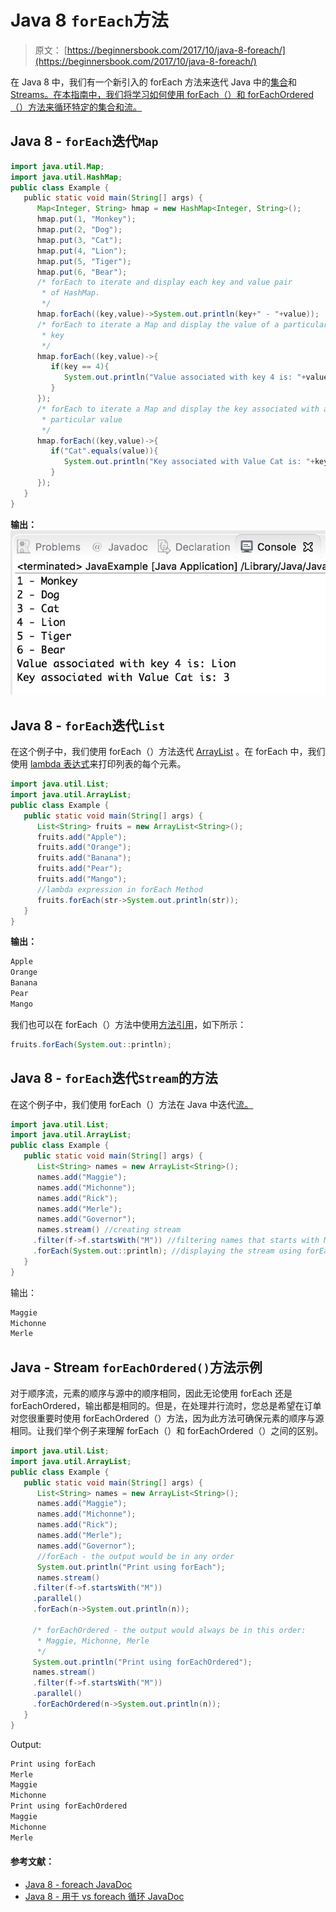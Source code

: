 # Java 8 `forEach`方法

> 原文： [https://beginnersbook.com/2017/10/java-8-foreach/](https://beginnersbook.com/2017/10/java-8-foreach/)

在 Java 8 中，我们有一个新引入的 forEach 方法来迭代 Java 中的[集合](https://beginnersbook.com/java-collections-tutorials/)和 [Streams。在本指南中，我们将学习如何使用 forEach（）和 forEachOrdered（）方法来循环特定的集合和流。](https://beginnersbook.com/2017/10/java-8-stream-tutorial/)

## Java 8 - `forEach`迭代`Map`

```java
import java.util.Map;
import java.util.HashMap;
public class Example {
   public static void main(String[] args) {
      Map<Integer, String> hmap = new HashMap<Integer, String>();
      hmap.put(1, "Monkey");
      hmap.put(2, "Dog"); 
      hmap.put(3, "Cat");  
      hmap.put(4, "Lion");   
      hmap.put(5, "Tiger");   
      hmap.put(6, "Bear");
      /* forEach to iterate and display each key and value pair
       * of HashMap.    
       */  
      hmap.forEach((key,value)->System.out.println(key+" - "+value));
      /* forEach to iterate a Map and display the value of a particular  
       * key     
       */ 
      hmap.forEach((key,value)->{ 
         if(key == 4){ 
            System.out.println("Value associated with key 4 is: "+value); 
         }  
      });    
      /* forEach to iterate a Map and display the key associated with a
       * particular value     
       */
      hmap.forEach((key,value)->{
         if("Cat".equals(value)){ 
            System.out.println("Key associated with Value Cat is: "+key);
         }
      }); 
   }
}
```

**输出：**
![java 8 foreach example](img/6b9debc36115f344b1cb219983ee8d88.jpg)

## Java 8 - `forEach`迭代`List`

在这个例子中，我们使用 forEach（）方法迭代 [ArrayList](https://beginnersbook.com/2013/12/java-arraylist/) 。在 forEach 中，我们使用 [lambda 表达式](https://beginnersbook.com/2017/10/java-lambda-expressions-tutorial-with-examples/)来打印列表的每个元素。

```java
import java.util.List;
import java.util.ArrayList;
public class Example {
   public static void main(String[] args) {
      List<String> fruits = new ArrayList<String>();
      fruits.add("Apple");
      fruits.add("Orange");
      fruits.add("Banana");
      fruits.add("Pear"); 
      fruits.add("Mango");
      //lambda expression in forEach Method 
      fruits.forEach(str->System.out.println(str));
   }
}
```

**输出：**

```java
Apple
Orange
Banana
Pear
Mango
```

我们也可以在 forEach（）方法中使用[方法引用](https://beginnersbook.com/2017/10/method-references-in-java-8/)，如下所示：

```java
fruits.forEach(System.out::println);
```

## Java 8 - `forEach`迭代`Stream`的方法

在这个例子中，我们使用 forEach（）方法在 Java 中迭代[流。](https://beginnersbook.com/2017/10/java-8-stream-tutorial/)

```java
import java.util.List;
import java.util.ArrayList;
public class Example {
   public static void main(String[] args) {
      List<String> names = new ArrayList<String>();
      names.add("Maggie");
      names.add("Michonne");
      names.add("Rick");
      names.add("Merle");
      names.add("Governor");
      names.stream() //creating stream 
     .filter(f->f.startsWith("M")) //filtering names that starts with M 
     .forEach(System.out::println); //displaying the stream using forEach
   }
}
```

输出：

```java
Maggie
Michonne
Merle
```

## Java - Stream `forEachOrdered()`方法示例

对于顺序流，元素的顺序与源中的顺序相同，因此无论使用 forEach 还是 forEachOrdered，输出都是相同的。但是，在处理并行流时，您总是希望在订单对您很重要时使用 forEachOrdered（）方法，因为此方法可确保元素的顺序与源相同。让我们举个例子来理解 forEach（）和 forEachOrdered（）之间的区别。

```java
import java.util.List;
import java.util.ArrayList;
public class Example {
   public static void main(String[] args) {
      List<String> names = new ArrayList<String>();
      names.add("Maggie"); 
      names.add("Michonne");
      names.add("Rick");
      names.add("Merle");
      names.add("Governor"); 
      //forEach - the output would be in any order
      System.out.println("Print using forEach");
      names.stream() 
     .filter(f->f.startsWith("M"))
     .parallel() 
     .forEach(n->System.out.println(n)); 

     /* forEachOrdered - the output would always be in this order: 
      * Maggie, Michonne, Merle 
      */ 
     System.out.println("Print using forEachOrdered"); 
     names.stream()  
     .filter(f->f.startsWith("M"))  
     .parallel() 
     .forEachOrdered(n->System.out.println(n));
   }
}
```

Output:

```java
Print using forEach
Merle
Maggie
Michonne
Print using forEachOrdered
Maggie
Michonne
Merle
```

#### 参考文献：

*   [Java 8 - foreach JavaDoc](https://docs.oracle.com/javase/8/docs/api/java/util/Map.html#forEach-java.util.function.BiConsumer-)
*   [Java 8 - 用于 vs foreach 循环 JavaDoc](https://docs.oracle.com/javase/8/docs/technotes/guides/language/foreach.html)